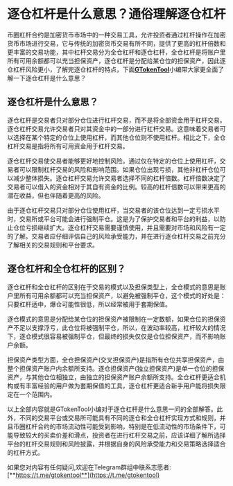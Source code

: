 # 逐仓杠杆是什么意思？通俗理解逐仓杠杆

币圈杠杆合约是加密货币市场中的一种交易工具，允许投资者通过杠杆操作在加密货币市场进行交易，它与传统的加密货币交易有所不同，提供了更高的杠杆倍数和更丰富的交易功能，其中杠杆交易分为全仓杠杆和逐仓杠杆，全仓杠杆是将账户里所有可用余额都可以充当担保资产，逐仓杠杆是分配给某仓位的担保资产，因此逐仓杠杆风险更小，了解完逐仓杠杆的特点，下面[**GTokenTool**](https://docs.gtokentool.com)小编带大家更全面了解一下逐仓杠杆是什么意思？

## 逐仓杠杆是什么意思？

逐仓杠杆是交易者只对部分仓位进行杠杆交易，而不是将全部资金用于杠杆交易。逐仓杠杆交易允许交易者只对其资金中的一部分进行杠杆交易。这意味着交易者可以选择在某个特定的仓位上使用杠杆，而其他仓位则不使用杠杆。相比之下，全仓杠杆交易是指将所有可用资金用于杠杆交易。

逐仓杠杆交易使交易者能够更好地控制风险。通过仅在特定的仓位上使用杠杆，交易者可以限制杠杆交易的风险和影响范围。如果仓位出现亏损，其他非杠杆仓位可以减少整体损失。逐仓杠杆交易允许交易者选择不同的杠杆倍数。杠杆倍数决定了交易者可以借入的资金相对于其自有资金的比例。较高的杠杆倍数可以带来更高的潜在收益，但也伴随着更高的风险。

由于逐仓杠杆交易只对部分仓位使用杠杆，当交易者的该仓位达到一定亏损水平时，交易所或平台可能会进行强制平仓。这是为了保护交易者和平台的利益，以防止仓位亏损继续扩大。逐仓杠杆交易需要谨慎使用，并且需要对市场和风险有一定的了解。交易者应仔细评估自己的风险承受能力，并在进行逐仓杠杆交易之前充分了解相关的交易规则和平台要求。

## 逐仓杠杆和全仓杠杆的区别？

逐仓杠杆和全仓杠杆的区别在于交易的模式以及担保类型上，全仓模式的意思是账户里所有可用余额都可以充当担保资产，以避免被强制平仓，这个模式的好处是：只要杠杆适中，爆仓可能性很低，所以经常被用于套期保值。

逐仓模式的意思是分配给某仓位的担保资产被限制在一定数额，如果仓位的担保资产不足以支撑浮亏，此仓位将被强制平仓，所以，在波动率较高，杠杆较大的情况下，逐仓模式很容易被强制平仓，但最终的损失仅仅是仓位担保资产，而不影响账户余额。

担保资产类型方面，全仓担保资产(交叉担保资产)是指所有仓位共享担保资产，由整个担保资产账户内余额所支持。逐仓担保资产(独立担保资产)是单一仓位的担保资产，与其他仓位相独立，由独立的担保资产账户余额所支持。全仓杠杆更适合机构或有丰富经验的用户做为套期保值的工具，逐仓杠杆更适合新手用户能将损失限定在一个范围内。

以上全部内容就是GTokenTool小编对于逐仓杠杆是什么意思一问的全部解答。此外，不同的交易平台或交易所可能具有不同的逐仓和全仓杠杆实现方式和规则，并且币圈杠杆合约的市场流动性可能受到影响，特别是在低流动性的市场条件下，可能导致较大的买卖价差和滑点，投资者在进行杠杆交易之前，应该详细了解所选择平台的杠杆交易规则和风险披露，并根据自身的风险承受能力和交易策略选择适合的杠杆方式。

如果您对内容有任何疑问,欢迎在Telegram群组中联系志愿者: [**https://t.me/gtokentool**](https://t.me/gtokentool)
